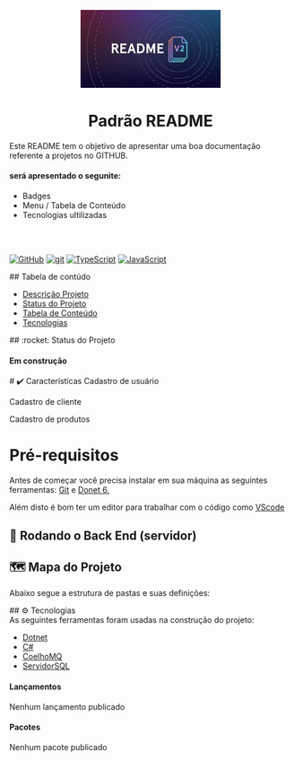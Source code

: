 <p width="100%" align="center">
    <img src="./imagem/logo.jpg" width="250px">
</P>

<h1 id="descricao" align="center">Padrão README</h1>

Este README tem o objetivo de apresentar uma boa documentação referente a projetos no GITHUB.

#### será apresentado o segunite:

- Badges
- Menu / Tabela de Conteúdo
- Tecnologias ultilizadas
<br>
<br>

[![GitHub](https://img.shields.io/badge/--181717?logo=github&logoColor=ffffff)](https://github.com/)
[![git](https://img.shields.io/badge/--F05032?logo=git&logoColor=ffffff)](http://git-scm.com/)
[![TypeScript](https://img.shields.io/badge/--3178C6?logo=typescript&logoColor=ffffff)](https://www.typescriptlang.org/)
[![JavaScript](https://img.shields.io/badge/--F7DF1E?logo=javascript&logoColor=000)](https://www.javascript.com/)
<div id="TabeladeConteudo">
## Tabela de contúdo
<div>

<ul>
    <li> <a href="#descricao">Descrição Projeto</a></li>
    <li> <a href="StatusdoProjeto">Status do Projeto</a></li>
     <li> <a href="TabeladeConteudo">Tabela de Conteúdo </a></li>
     <li> <a href="tecnologias">Tecnologias</a></li>
</ul>

<!-- ou -->
<!-- <ul>
     <a href="#descricao">Descrição Projeto</a>
   <a href="">Tecnologias</a>
</ul> -->
<div class="StatusdoProjeto">
## :rocket: Status do Projeto
<h4> Em construção</h4>
</div>
# ✔️ Características
Cadastro de usuário

Cadastro de cliente

Cadastro de produtos

# Pré-requisitos

Antes de começar você precisa instalar em sua máquina as seguintes ferramentas: <a href="https://git-scm.com/">Git</a> e <a href="https://dotnet.microsoft.com/pt-br/download/dotnet/6.0">Donet 6.</a>

Além disto é bom ter um editor para trabalhar com o código como <a href="https://code.visualstudio.com/">VScode </a>

## 🔨 Rodando o Back End (servidor)

## 🗺️ Mapa do Projeto

Abaixo segue a estrutura de pastas e suas definições:

<div id="tecnologias">
##  ⚙ Tecnologias
</div>
As seguintes ferramentas foram usadas na construção do projeto:


- <a href="https://dotnet.microsoft.com/pt-br/download/dotnet/6.0"> Dotnet</a>
- <a href="https://dotnet.microsoft.com/pt-br/download/dotnet/6.0"> C#</a>
- <a href="https://www.rabbitmq.com/"> CoelhoMQ</a>
- <a href="https://www.microsoft.com/pt-br/sql-server/sql-server-downloads">ServidorSQL</a>

#### Lançamentos
Nenhum lançamento publicado

#### Pacotes
Nenhum pacote publicado


